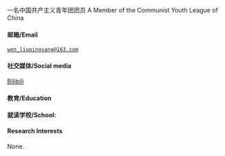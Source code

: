 一名中国共产主义青年团团员
A Member of the Communist Youth League of China

#### 邮箱/Email  
<code>wen_liuqingyang@163.com</code>

#### 社交媒体/Social media
[Bilibili]()

#### 教育/Education  
**就读学校/School:** 

#### Research Interests  
None.
